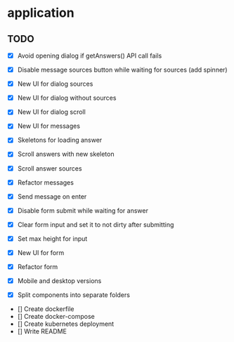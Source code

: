 # application

## TODO
- [x] Avoid opening dialog if getAnswers() API call fails
- [x] Disable message sources button while waiting for sources (add spinner)

- [x] New UI for dialog sources
- [x] New UI for dialog without sources
- [x] New UI for dialog scroll

- [x] New UI for messages
- [x] Skeletons for loading answer
- [x] Scroll answers with new skeleton
- [x] Scroll answer sources
- [x] Refactor messages
 
- [x] Send message on enter
- [x] Disable form submit while waiting for answer
- [x] Clear form input and set it to not dirty after submitting
- [x] Set max height for input
- [x] New UI for form
- [x] Refactor form
 
- [x] Mobile and desktop versions
- [x] Split components into separate folders

- [] Create dockerfile
- [] Create docker-compose
- [] Create kubernetes deployment
- [] Write README
